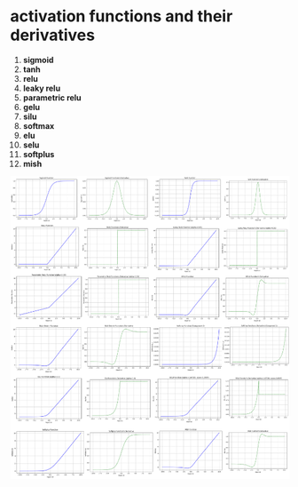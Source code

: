 # activation functions and their derivatives

1. **sigmoid**
2. **tanh**
3. **relu**
4. **leaky relu**
5. **parametric relu**
6. **gelu**
7. **silu**
8. **softmax**
9. **elu**
10. **selu**
11. **softplus**
12. **mish**

![img](images/oneforall.png)